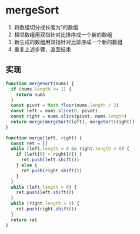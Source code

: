 # mergeSort
1. 将数组切分成长度为1的数组
2. 相邻数组用双指针对比排序成一个新的数组
3. 新生成的数组用双指针对比排序成一个新的数组
4. 重复上述步骤，直至结束

## 实现
```js
function mergeSort(nums) {
  if (nums.length <= 1) {
    return nums
  }
  const pivot = Math.floor(nums.length / 2)
  const left = nums.slice(0, pivot)
  const right = nums.slice(pivot, nums.length)
  return merge(mergeSort(left), mergeSort(right))
}

function merge(left, right) {
  const ret = []
  while (left.length > 0 && right.length > 0) {
    if (left[0] < right[0]) {
      ret.push(left.shift())
    } else {
      ret.push(right.shift())
    }
  }
  while (left.length > 0) {
    ret.push(left.shift())
  }
  while (right.length > 0) {
    ret.push(right.shift())
  }
  return ret
}
```
